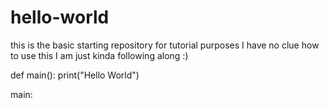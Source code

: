 # hello-world
this is the basic starting repository for tutorial purposes 
I have no clue how to use this I am just kinda following along :)

def main():
  print("Hello World")

main:
